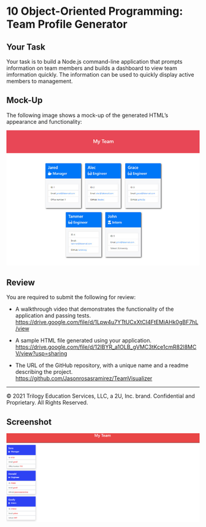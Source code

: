 # 10 Object-Oriented Programming: Team Profile Generator

## Your Task

Your task is to build a Node.js command-line application that prompts information on team members and builds a dashboard to view team imformation quickly. The information can be used to quickly display active members to management. 

## Mock-Up

The following image shows a mock-up of the generated HTML’s appearance and functionality:

![HTML webpage titled “My Team” features five boxes listing employee names, titles, and other key info.](./Assets/10-object-oriented-programming-homework-demo.png)

## Review

You are required to submit the following for review:

* A walkthrough video that demonstrates the functionality of the application and passing tests. https://drive.google.com/file/d/1Lpw4u7YTtUCxXtCI4FtEMiAHk0gBF7hL/view

* A sample HTML file generated using your application. https://drive.google.com/file/d/12IBYR_a1OLB_gVMC3tKce1cmR82l8MCV/view?usp=sharing

* The URL of the GitHub repository, with a unique name and a readme describing the project. https://github.com/Jasonrosasramirez/TeamVisualizer

---
© 2021 Trilogy Education Services, LLC, a 2U, Inc. brand. Confidential and Proprietary. All Rights Reserved.

## Screenshot

![Image of Deployed Page](./Assets/10Screenshot.PNG)